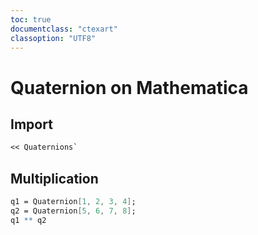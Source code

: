```yaml
---
toc: true
documentclass: "ctexart"
classoption: "UTF8"
---
```

# Quaternion on Mathematica
## Import
```mathematica
<< Quaternions`
```
## Multiplication
```mathematica
q1 = Quaternion[1, 2, 3, 4];
q2 = Quaternion[5, 6, 7, 8];
q1 ** q2
```
